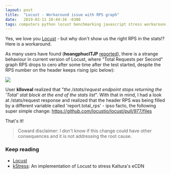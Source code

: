 ```yaml
---
layout: post
title:  "Locust - Workaround issue with RPS graph"
date:   2019-03-11 20:44:16 -0300
tags: computers python locust benchmarking javascript stress workaround
---
```

Yes, we love you [Locust](https://locust.io/) - but why don't show us the right RPS in the stats!? Here is a workaround.

As many users have found (**hoangphucITJP** [reported](https://github.com/locustio/locust/issues/889)), there is a strange behaviour in current version of Locust, where "Total Requests per Second" graph RPS drops to cero after some time after the test started, despite the RPS number on the header keeps rising (pic below):


![](https://user-images.githubusercontent.com/14938527/45725860-f873a200-bbe6-11e8-8fcf-3487d0afe8cc.png)


User **klloveal** realized that "_the /stats/request endpoint stops returning the 'Total' stat block at the end of the stats list_". With that in mind, I had a look at /stats/request response and realized that the header RPS was being filled by a different variable called 'report.total_rps' - ipso facto, the following super simple change: <https://github.com/locustio/locust/pull/977/files>

That's it!

> Coward disclaimer: I don't know if this change could have other consequences and it is not addressing the root cause.

### Keep reading
* [Locust](https://locust.io/)
* [kStress](https://github.com/supermasita/kstress): An implementation of Locust to stress Kaltura's eCDN 
